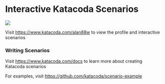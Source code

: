 # Interactive Katacoda Scenarios

[![](http://shields.katacoda.com/katacoda/alan88w/count.svg)](https://www.katacoda.com/alan88w "Get your profile on Katacoda.com")

Visit https://www.katacoda.com/alan88w to view the profile and interactive scenarios

### Writing Scenarios
Visit https://www.katacoda.com/docs to learn more about creating Katacoda scenarios

For examples, visit https://github.com/katacoda/scenario-example
